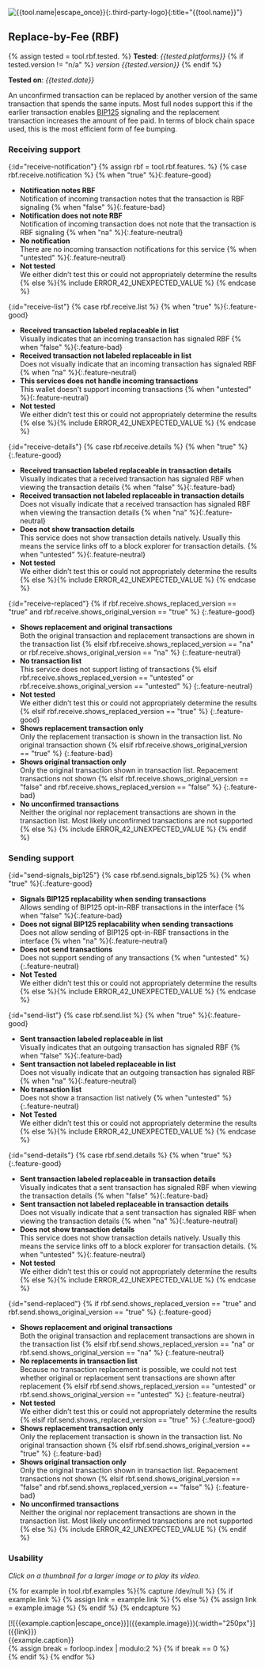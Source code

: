 ![{{tool.name|escape_once}}]({{tool.logo}}){:.third-party-logo}{:title="{{tool.name}}"}

## Replace-by-Fee (RBF)

{% assign tested = tool.rbf.tested. %}
**Tested**: *{{tested.platforms}}* {% if tested.version
!= "n/a" %} *version {{tested.version}}* {% endif %}

**Tested on**: *{{tested.date}}*

An unconfirmed transaction can be replaced by another version of the
same transaction that spends the same inputs.  Most full nodes support
this if the earlier transaction enables [BIP125](https://github.com/bitcoin/bips/blob/master/bip-0125.mediawiki) signaling and the
replacement transaction increases the amount of fee paid.  In terms of
block chain space used, this is the most efficient form of fee bumping.

### Receiving support

{:id="receive-notification"}
{% assign rbf = tool.rbf.features. %}
{% case rbf.receive.notification %}
  {% when "true" %}{:.feature-good}
  - **Notification notes RBF**<br>
    Notification of incoming transaction notes that the transaction is RBF signaling
  {% when "false" %}{:.feature-bad}
  - **Notification does not note RBF**<br>
    Notification of incoming transaction does not note that the transaction is RBF signaling
  {% when "na" %}{:.feature-neutral}
  - **No notification**<br>
    There are no incoming transaction notifications for this service
  {% when "untested" %}{:.feature-neutral}
  - **Not tested**<br>
    We either didn’t test this or could not appropriately determine the results
  {% else %}{% include ERROR_42_UNEXPECTED_VALUE %}
{% endcase %}

{:id="receive-list"}
{% case rbf.receive.list %}
  {% when "true" %}{:.feature-good}
  - **Received transaction labeled replaceable in list**<br>
    Visually indicates that an incoming transaction has signaled RBF
  {% when "false" %}{:.feature-bad}
  - **Received transaction not labeled replaceable in list**<br>
    Does not visually indicate that an incoming transaction has signaled RBF
  {% when "na" %}{:.feature-neutral}
  - **This services does not handle incoming transactions**<br>
    This wallet doesn't support incoming transactions
  {% when "untested" %}{:.feature-neutral}
  - **Not tested**<br>
    We either didn’t test this or could not appropriately determine the results
  {% else %}{% include ERROR_42_UNEXPECTED_VALUE %}
{% endcase %}

{:id="receive-details"}
{% case rbf.receive.details %}
  {% when "true" %}{:.feature-good}
  - **Received transaction labeled replaceable in transaction details**<br>
    Visually indicates that a received transaction has signaled RBF when viewing the transaction details
  {% when "false" %}{:.feature-bad}
  - **Received transaction not labeled replaceable in transaction details**<br>
    Does not visually indicate that a received transaction has signaled RBF when viewing the transaction details
  {% when "na" %}{:.feature-neutral}
  - **Does not show transaction details**<br>
    This service does not show transaction details natively. Usually this means the service links off to a block explorer for transaction details.
  {% when "untested" %}{:.feature-neutral}
  - **Not tested**<br>
    We either didn’t test this or could not appropriately determine the results
  {% else %}{% include ERROR_42_UNEXPECTED_VALUE %}
{% endcase %}

{:id="receive-replaced"}
{% if rbf.receive.shows_replaced_version == "true" and rbf.receive.shows_original_version == "true"  %}
  {:.feature-good}
  - **Shows replacement and original transactions**<br>
    Both the original transaction and replacement transactions are shown in the
    transaction list
{% elsif rbf.receive.shows_replaced_version == "na" or
    rbf.receive.shows_original_version == "na" %}
  {:.feature-neutral}
  - **No transaction list**<br>
    This service does not support listing of transactions
{% elsif rbf.receive.shows_replaced_version == "untested" or
    rbf.receive.shows_original_version == "untested" %}
  {:.feature-neutral}
  - **Not tested**<br>
    We either didn’t test this or could not appropriately determine the results
{% elsif rbf.receive.shows_replaced_version == "true" %}
  {:.feature-good}
  - **Shows replacement transaction only**<br>
    Only the replacement transaction is shown in the transaction list. No original
    transaction shown
{% elsif rbf.receive.shows_original_version == "true" %}
  {:.feature-bad}
  - **Shows original transaction only**<br>
    Only the original transaction shown in transaction list. Repacement transactions
    not shown
{% elsif rbf.receive.shows_original_version == "false" and rbf.receive.shows_replaced_version == "false" %}
  {:.feature-bad}
  - **No unconfirmed transactions**<br>
    Neither the original nor replacement transactions are shown in the
    transaction list. Most likely unconfirmed transactions are not supported
{% else %} {% include ERROR_42_UNEXPECTED_VALUE %}
{% endif %}

### Sending support

{:id="send-signals_bip125"}
{% case rbf.send.signals_bip125 %}
  {% when "true" %}{:.feature-good}
  - **Signals BIP125 replacability when sending transactions**<br>
    Allows sending of BIP125 opt-in-RBF transactions in the interface
  {% when "false" %}{:.feature-bad}
  - **Does not signal BIP125 replacability when sending transactions**<br>
    Does not allow sending of BIP125 opt-in-RBF transactions in the interface
  {% when "na" %}{:.feature-neutral}
  - **Does not send transactions**<br>
    Does not support sending of any transactions
  {% when "untested" %}{:.feature-neutral}
  - **Not Tested**<br>
    We either didn’t test this or could not appropriately determine the results
  {% else %}{% include ERROR_42_UNEXPECTED_VALUE %}
{% endcase %}

{:id="send-list"}
{% case rbf.send.list %}
  {% when "true" %}{:.feature-good}
  - **Sent transaction labeled replaceable in list**<br>
    Visually indicates that an outgoing transaction has signaled RBF
  {% when "false" %}{:.feature-bad}
  - **Sent transaction not labeled replaceable in list**<br>
    Does not visually indicate that an outgoing transaction has signaled RBF
  {% when "na" %}{:.feature-neutral}
  - **No transaction list**<br>
    Does not show a transaction list natively
  {% when "untested" %}{:.feature-neutral}
  - **Not Tested**<br>
    We either didn’t test this or could not appropriately determine the results
  {% else %}{% include ERROR_42_UNEXPECTED_VALUE %}
{% endcase %}

{:id="send-details"}
{% case rbf.send.details %}
  {% when "true" %}{:.feature-good}
  - **Sent transaction labeled replaceable in transaction details**<br>
    Visually indicates that a sent transaction has signaled RBF when viewing the transaction details
  {% when "false" %}{:.feature-bad}
  - **Sent transaction not labeled replaceable in transaction details**<br>
    Does not visually indicate that a sent transaction has signaled RBF when viewing the transaction details
  {% when "na" %}{:.feature-neutral}
  - **Does not show transaction details**<br>
    This service does not show transaction details natively. Usually this means the service links off to a block explorer for transaction details.
  {% when "untested" %}{:.feature-neutral}
  - **Not tested**<br>
    We either didn’t test this or could not appropriately determine the results
  {% else %}{% include ERROR_42_UNEXPECTED_VALUE %}
{% endcase %}

{:id="send-replaced"}
{% if rbf.send.shows_replaced_version == "true" and rbf.send.shows_original_version == "true"  %}
  {:.feature-good}
  - **Shows replacement and original transactions**<br>
    Both the original transaction and replacement transactions are shown in the
    transaction list
{% elsif rbf.send.shows_replaced_version == "na" or
    rbf.send.shows_original_version == "na" %}
  {:.feature-neutral}
  - **No replacements in transaction list**<br>
    Because no transaction replacement is possible, we could not test whether
    original or replacement sent transactions are shown after replacement
{% elsif rbf.send.shows_replaced_version == "untested" or
    rbf.send.shows_original_version == "untested" %}
  {:.feature-neutral}
  - **Not tested**<br>
    We either didn’t test this or could not appropriately determine the results
{% elsif rbf.send.shows_replaced_version == "true" %}
  {:.feature-good}
  - **Shows replacement transaction only**<br>
    Only the replacement transaction is shown in the transaction list. No original
    transaction shown
{% elsif rbf.send.shows_original_version == "true" %}
  {:.feature-bad}
  - **Shows original transaction only**<br>
    Only the original transaction shown in transaction list. Repacement transactions
    not shown
{% elsif rbf.send.shows_original_version == "false" and rbf.send.shows_replaced_version == "false" %}
  {:.feature-bad}
  - **No unconfirmed transactions**<br>
    Neither the original nor replacement transactions are shown in the
    transaction list. Most likely unconfirmed transactions are not supported
{% else %} {% include ERROR_42_UNEXPECTED_VALUE %}
{% endif %}

### Usability

*Click on a thumbnail for a larger image or to play its video.*

{% for example in tool.rbf.examples %}{% capture /dev/null %}
  {% if example.link %}
    {% assign link = example.link %}
  {% else %}
    {% assign link = example.image %}
  {% endif %}
{% endcapture %}
<div markdown="1" class="compat-usability">
[![{{example.caption|escape_once}}]({{example.image}}){:width="250px"}]({{link}})
<br /><span class="compat-caption">{{example.caption}}</span>
</div>
{% assign break = forloop.index | modulo:2 %}
{% if break == 0 %}<br clear="both" />{% endif %}
{% endfor %}
